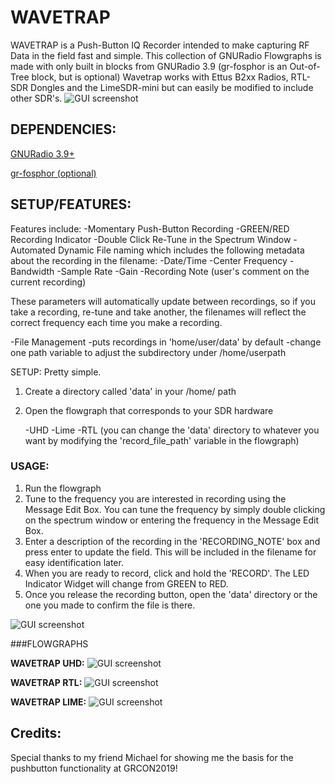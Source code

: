 # WAVETRAP
WAVETRAP is a Push-Button IQ Recorder intended to make capturing RF Data in the field fast and simple.
This collection of GNURadio Flowgraphs is made with only built in blocks from GNURadio 3.9 (gr-fosphor is an Out-of-Tree block, but is optional)
Wavetrap works with
Ettus B2xx Radios, RTL-SDR Dongles and the LimeSDR-mini but can easily be modified to include other SDR's.
![GUI screenshot](https://github.com/muaddib1984/wavetrap/blob/main/flowgraph_images/wavetrap_fosphor_gui.png)


## DEPENDENCIES:
[GNURadio 3.9+](https://github.com/gnuradio/gnuradio)

[gr-fosphor (optional)](https://github.com/osmocom/gr-fosphor)

## SETUP/FEATURES:
Features include:
-Momentary Push-Button Recording 
-GREEN/RED Recording Indicator
-Double Click Re-Tune in the Spectrum Window
-Automated Dynamic File naming which includes the following metadata about the recording in the filename:
    -Date/Time
    -Center Frequency
    -Bandwidth
    -Sample Rate
    -Gain 
    -Recording Note (user's comment on the current recording)

These parameters will automatically update between recordings, so if you take a recording, re-tune and take another, the filenames will reflect the correct frequency each time you make a recording.

-File Management
    -puts recordings in 'home/user/data' by default
    -change one path variable to adjust the subdirectory under /home/userpath

SETUP:
Pretty simple.
1) Create a directory called 'data' in your /home/<username> path
2) Open the flowgraph that corresponds to your SDR hardware

    -UHD
    -Lime
    -RTL
(you can change the 'data' directory to whatever you want by modifying the 'record_file_path' variable in the flowgraph)

### USAGE:

1) Run the flowgraph
2) Tune to the frequency you are interested in recording using the Message Edit Box. You can tune the frequency by simply double clicking on the spectrum window or entering the frequency in the Message Edit Box.
3) Enter a description of the recording in the 'RECORDING_NOTE' box and press enter to update the field. This will be included in the filename for easy identification later.
4) When you are ready to record, click and hold the 'RECORD'. The LED Indicator Widget will change from GREEN to RED.
5) Once you release the recording button, open the 'data' directory or the one you made to confirm the file is there.

![GUI screenshot](https://github.com/muaddib1984/wavetrap/blob/main/flowgraph_images/wavetrap_fosphor_recording.png)

###FLOWGRAPHS

**WAVETRAP UHD:**
![GUI screenshot](https://github.com/muaddib1984/wavetrap/blob/main/flowgraph_images/uhd_wavetrap.png)

**WAVETRAP RTL:**
![GUI screenshot](https://github.com/muaddib1984/wavetrap/blob/main/flowgraph_images/rtl_wavetrap.png)

**WAVETRAP LIME:**
![GUI screenshot](https://github.com/muaddib1984/wavetrap/blob/main/flowgraph_images/lime_wavetrap.png)

## Credits:
Special thanks to my friend Michael for showing me the basis for the pushbutton functionality at GRCON2019!

